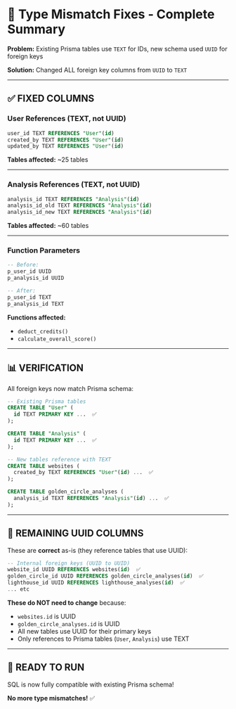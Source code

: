 # 🔧 Type Mismatch Fixes - Complete Summary

**Problem:** Existing Prisma tables use `TEXT` for IDs, new schema used `UUID` for foreign keys

**Solution:** Changed ALL foreign key columns from `UUID` to `TEXT`

---

## ✅ FIXED COLUMNS

### **User References (TEXT, not UUID)**

```sql
user_id TEXT REFERENCES "User"(id)
created_by TEXT REFERENCES "User"(id)
updated_by TEXT REFERENCES "User"(id)
```

**Tables affected:** ~25 tables

---

### **Analysis References (TEXT, not UUID)**

```sql
analysis_id TEXT REFERENCES "Analysis"(id)
analysis_id_old TEXT REFERENCES "Analysis"(id)
analysis_id_new TEXT REFERENCES "Analysis"(id)
```

**Tables affected:** ~60 tables

---

### **Function Parameters**

```sql
-- Before:
p_user_id UUID
p_analysis_id UUID

-- After:
p_user_id TEXT
p_analysis_id TEXT
```

**Functions affected:**

- `deduct_credits()`
- `calculate_overall_score()`

---

## 📊 VERIFICATION

All foreign keys now match Prisma schema:

```sql
-- Existing Prisma tables
CREATE TABLE "User" (
  id TEXT PRIMARY KEY ...  ✅
);

CREATE TABLE "Analysis" (
  id TEXT PRIMARY KEY ...  ✅
);

-- New tables reference with TEXT
CREATE TABLE websites (
  created_by TEXT REFERENCES "User"(id) ...  ✅
);

CREATE TABLE golden_circle_analyses (
  analysis_id TEXT REFERENCES "Analysis"(id) ...  ✅
);
```

---

## 🎯 REMAINING UUID COLUMNS

These are **correct** as-is (they reference tables that use UUID):

```sql
-- Internal foreign keys (UUID to UUID)
website_id UUID REFERENCES websites(id)  ✅
golden_circle_id UUID REFERENCES golden_circle_analyses(id)  ✅
lighthouse_id UUID REFERENCES lighthouse_analyses(id)  ✅
... etc
```

**These do NOT need to change** because:

- `websites.id` is UUID
- `golden_circle_analyses.id` is UUID
- All new tables use UUID for their primary keys
- Only references to Prisma tables (`User`, `Analysis`) use TEXT

---

## 🚀 READY TO RUN

SQL is now fully compatible with existing Prisma schema!

**No more type mismatches!** ✅
